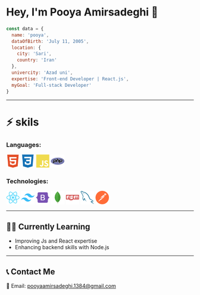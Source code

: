 # Hey, I'm Pooya Amirsadeghi 👋

```javascript
const data = {
  name: 'pooya',
  dataOfBirth: 'July 11, 2005',
  location: {
    city: 'Sari',
    country: 'Iran'
  },
  univercity: 'Azad uni',
  expertise: 'Front-end Developer | React.js',
  myGoal: 'Full-stack Developer'
}

```

---

# ⚡ skils

###  Languages: 
<p align="left">
  <img src="https://raw.githubusercontent.com/pooyaams/pooyaams/aead0d3a1c3bbd45859edad5d52a520c409789dc/html5-colored.svg" width="36">
  <img src="https://raw.githubusercontent.com/pooyaams/pooyaams/aead0d3a1c3bbd45859edad5d52a520c409789dc/css3-colored.svg" width="36">
  <img src="https://raw.githubusercontent.com/pooyaams/pooyaams/aead0d3a1c3bbd45859edad5d52a520c409789dc/javascript-colored.svg" width="36">
  <img src="https://raw.githubusercontent.com/pooyaams/pooyaams/aead0d3a1c3bbd45859edad5d52a520c409789dc/php-original.svg" width="36">
</p>


### Technologies:
<p align="left">
  <img src="https://raw.githubusercontent.com/pooyaams/pooyaams/aead0d3a1c3bbd45859edad5d52a520c409789dc/react-colored.svg" width="36">
  <img src="https://raw.githubusercontent.com/pooyaams/pooyaams/aead0d3a1c3bbd45859edad5d52a520c409789dc/tailwindcss-original.svg" width="36">
  <img src="https://raw.githubusercontent.com/pooyaams/pooyaams/aead0d3a1c3bbd45859edad5d52a520c409789dc/bootstrap-colored.svg" width="36">
  <img src="https://raw.githubusercontent.com/pooyaams/pooyaams/aead0d3a1c3bbd45859edad5d52a520c409789dc/mongodb-colored.svg" width="36">
  <img src="https://raw.githubusercontent.com/pooyaams/pooyaams/aead0d3a1c3bbd45859edad5d52a520c409789dc/npm-original-wordmark.svg" width="36">
  <img src="https://raw.githubusercontent.com/pooyaams/pooyaams/aead0d3a1c3bbd45859edad5d52a520c409789dc/mysql-colored.svg" width="36">
  <img src="https://raw.githubusercontent.com/pooyaams/pooyaams/aead0d3a1c3bbd45859edad5d52a520c409789dc/getpostman-icon.svg" width="36">
</p>

---

## 🧑‍💻 Currently Learning

- Improving Js and React expertise
- Enhancing backend skills with Node.js   

---

## 📞 Contact Me

📧 Email: pooyaamirsadeghi.1384@gmail.com  
